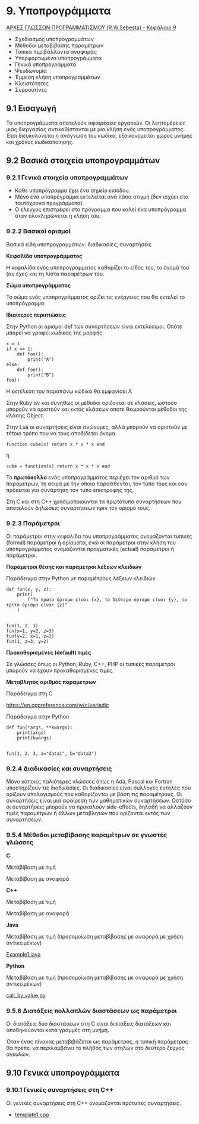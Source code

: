 # 9. Υποπρογράμματα

[ΑΡΧΕΣ ΓΛΩΣΣΩΝ ΠΡΟΓΡΑΜΜΑΤΙΣΜΟΥ (R.W.Sebesta) - Κεφάλαιο 9](./../../resources/pl11ch9GR.pdf)

* Σχεδιασμός υποπρογραμμάτων
* Μέθοδοι μεταβίβασης παραμέτρων
* Τοπικά περιβάλλοντα αναφοράς
* Υπερφορτωμένα υποπρογράμματα
* Γενικά υποπρογράμματα
* Ψευδωνυμία
* Έμμεση κλήση υποπρογραμμάτων
* Κλειστότητες
* Συρρουτίνες

## 9.1 Εισαγωγή

Τα υποπρογράμματα αποτελούν αφαιρέσεις εργασιών. Οι λεπτομέρειες μιας διεργασίας αντικαθίστανται με μια κλήση ενός υποπρογράμματος. Έτσι διευκολύνεται η ανάγνωση του κώδικα, εξοικονομείται χώρος μνήμης και χρόνος κωδικοποίησης.

## 9.2 Βασικά στοιχεία υποπρογραμμάτων

### 9.2.1 Γενικά στοιχεία υποπρογραμμάτων

* Κάθε υποπρόγραμμα έχει ένα σημείο εισόδου.
* Μόνο ένα υποπρόγραμμα εκτελείται ανά πάσα στιγμή (δεν ισχύει στα ταυτόχρονα προγράμματα).
* Ο έλεγχος επιστρέφει στο πρόγραμμα που καλεί ένα υποπρόγραμμα όταν ολοκληρώνεται η κλήση του.

### 9.2.2 Βασικοί ορισμοί

Βασικά είδη υποπρογραμμάτων: διαδικασίες,  συναρτήσεις

**Κεφαλίδα υποπρογράμματος**

Η κεφαλίδα ενός υποπρογράμματος καθορίζει το είδος του, το όνομά του (αν έχει) και τη λίστα παραμέτρων του. 

**Σώμα υποπρογράμματος**

Το σώμα ενός υποπρογράμματος ορίζει τις ενέργειες που θα εκτελεί το υποπρόγραμμα.

**Ιδιαίτερες περιπτώσεις**

Στην Python οι ορισμοί def των συναρτήσεων είναι εκτελέσιμοι. Οπότε μπορεί να γραφεί κώδικας της μορφής:

```
x = 1
if x == 1:
    def foo():
        print("A")
else:
    def foo():
        print("B")
foo()
```

Η εκτέλεση του παραπάνω κώδικα θα εμφανίσει A

Στην Ruby αν και συνήθως οι μέθοδοι ορίζονται σε κλάσεις, ωστόσο μπορούν να οριστούν και εκτός κλάσεων οπότε θεωρούνται μέθοδοι της κλάσης Object.

Στην Lua οι συναρτήσεις είναι ανώνυμες, αλλά μπορούν να οριστούν με τέτοιο τρόπο που να τους αποδίδεται όνομα

```
function cube(x) return x * x * x end

```

ή 

```
cube = function(x) return x * x * x end

```

Το **πρωτόκολλο** ενός υποπρογράμματος περιέχει τον αριθμό των παραμέτρων, τη σειρά με την οποία παρατίθενται, τον τύπο τους και εάν πρόκειται για συνάρτηση τον τύπο επιστροφής της.

Στη C και στη C++ χρησιμοποιούνται τα πρωτότυπα συναρτήσεων που αποτελούν δηλώσεις συναρτήσεων πριν τον ορισμό τους.

### 9.2.3 Παράμετροι

Οι παράμετροι στην κεφαλίδα του υποπρογράμματος ονομάζονται τυπικές (formal) παράμετροι ή ορίσματα, ενώ οι παράμετροι στην κλήση του υποπρογράμματος ονομάζονται πραγματικές (actual) παράμετροι ή παράμετροι.

**Παράμετροι θέσης και παράμετροι λέξεων κλειδιών**

Παράδειγμα στην Python με παραμέτρους λέξεων κλειδιών

```
def fun(x, y, z):
    print(
        f"Το πρώτο όρισμα είναι {x}, το δεύτερο όρισμα είναι {y}, το τρίτο όρισμα είναι {z}"
    )


fun(1, 2, 3)
fun(x=1, y=2, z=3)
fun(y=2, x=1, z=3)
fun(1, z=3, y=2)
```

**Προκαθορισμένες (default) τιμές**

Σε γλώσσες όπως οι Python, Ruby, C++, PHP οι τυπικές παράμετροι μπορούν να έχουν προκαθορισμένες τιμές.

**Μεταβλητός αριθμός παραμέτρων**

Παράδειγμα στη C

<https://en.cppreference.com/w/c/variadic>

Παράδειγμα στην Python
```
def fun(*args, **kwargs):
    print(args)
    print(kwargs)


fun(1, 2, 3, a="data1", b="data2")
```

### 9.2.4 Διαδικασίες και συναρτήσεις

Μόνο κάποιες παλιότερες γλώσσες όπως η Ada, Pascal και Fortran υποστηρίζουν τις διαδικασίες. Οι διαδικασίες είναι συλλογές εντολές που ορίζουν υπολογισμούς που καθορίζονται με βάση τις παραμέτρους. Οι συναρτήσεις είναι μια αφαίρεση των μαθηματικών συναρτήσεων. Ωστόσο οι συναρτήσεις μπορούν να προκαλούν side-effects, δηλαδή να αλλάζουν τιμές παραμέτρων ή άλλων μεταβλητών που ορίζονται εκτός των συναρτήσεων.

<!-- ## 9.3 Ζητήματα σχεδιασμού για υποπρογράμματα

## 9.4 Τοπικά περιβάλλοντα αναφοράς

## 9.5 Μέθοδοι μεταβίβασης παραμέτρων

### 9.5.1 Μοντέλα σημασιολογίας μεταβίβασης παραμέτρων

### 9.5.2 Μοντέλα υλοποίησης μεταβίβασης παραμέτρων

#### 9.5.2.1 Μεταβίβαση κατά τιμή

#### 9.5.2.2 Μεταβίβαση κατά αποτέλεσμα

#### 9.5.2.3 Μεταβίβαση κατά τιμή και αποτέλεσμα

#### 9.5.2.4 Μεταβίβαση κατά αναφορά

#### 9.5.2.5 Μεταβίβαση κατά όνομα

### 9.5.3 Υλοποίηση μεθόδων μεταβίβασης παραμέτρων -->

### 9.5.4 Μέθοδοι μεταβίβασης παραμέτρων σε γνωστές γλώσσες


**C**

Μεταβίβαση με τιμή

Μεταβίβαση με αναφορά

**C++**

Μεταβίβαση με τιμή

Μεταβίβαση με αναφορά

**Java**

Μεταβίβαση με τιμή (προσομοίωση μεταβίβασης με αναφορά με χρήση αντικειμένων)

[Example1.java](./../../pl/java/call_by_value/Example1.java)

**Python**

Μεταβίβαση με τιμή (προσομοίωση μεταβίβασης με αναφορά με χρήση αντικειμένων)

[call_by_value.py](./../../pl/python/call_by_value.py)

<!-- ### 9.5.5 Έλεγχος τύπων παραμέτρων -->

### 9.5.6 Διατάξεις πολλαπλών διαστάσεων ως παράμετροι

Οι διατάξεις δύο διαστάσεων στη C είναι διατάξεις διατάξεων και αποθηκεύονται κατά γραμμές στη μνήμη.

Όταν ένας πίνακας μεταβιβάζεται ως παράμετρος, η τυπική παράμετρος θα πρέπει να περιλαμβάνει το πλήθος των στηλών στο δεύτερο ζεύγος αγκυλών.

<!-- ## 9.6 Παράμετροι που είναι υποπρογράμματα

## 9.7 Έμμεση κλήση υποπρογραμμάτων

## 9.8 Ζητήματα σχεδιασμού για συναρτήσεις

## 9.9. Υπερφορτωμένα υποπρογράμματα -->

## 9.10 Γενικά υποπρογράμματα

### 9.10.1 Γενικές συναρτήσεις στη C++

Οι γενικές συναρτήσεις στη C++ ονομάζονται πρότυπες συναρτήσεις.

* [template1.cpp](./../../pl/cpp/template1.cpp)

<!-- ### 9.10.2 Γενικές συναρτήσεις στη Java

## 9.11 Υπερφορτωμένοι τελεστές που ορίζει ο χρήστης

## 9.12 Κλειστότητα

## 9.13 Συρρουτίνες -->
